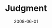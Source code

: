 ---
layout: message
category: message
series: "RIQ"
title: "Judgment"
date: 2008-06-01
video-description: "Many of us walk around carrying rocks, ready to throw them at anyone who thinks or behaves in a way we think to be wrong. In this talk, we analyze this through the lens of a story in Jesus' life."
video-title: "RIQ&#58; Judgment"
video: "http://s3.amazonaws.com/crossroadsvideomessages/RIQ4-talk.mp4"
video-poster: "https://www.crossroads.net/uploadedfiles/RIQ4-still.jpg"
audio-description: ""
audio: "http://s3.amazonaws.com/crossroadsaudiomessages/RIQ_04_Judgment_06-01-08_Tome_webaudio.mp3"
audio-title: "RIQ&#58; Judgment"
audio-duration: "35&#58;34"
program-description: "Program for the weekend of 5/31-6/1, 2008."
program: "http://www.crossroads.net/players/media/hq/0531-01Program.pdf"
program-title: "RIQ&#58; Judgment (Program)"
notes-description: "Study notes from RIQ&#58; Judgment. "
notes: "http://www.crossroads.net/players/media/hq/SN-06-01-08.pdf "
notes-title: "RIQ&#58; Judgment (Study Notes)"
---